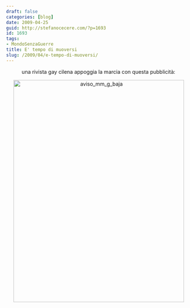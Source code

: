 ```yaml
---
draft: false
categories: [blog]
date: 2009-04-25
guid: http://stefanocecere.com/?p=1693
id: 1693
tags:
- MondoSenzaGuerre
title: E' tempo di muoversi
slug: /2009/04/e-tempo-di-muoversi/
---
```


<p style="text-align: center">
  una rivista gay cilena appoggia la marcia con questa pubblicità:
</p>

<p style="text-align: center">
  <img class="aligncenter size-full wp-image-1694" title="aviso_mm_g_baja" src="http://stefanocecere.com/wp-content/uploads/sites/3/2009/04/aviso_mm_g_baja.jpg" alt="aviso_mm_g_baja" width="465" height="607" srcset="http://stefanocecere.com/wp-content/uploads/sites/3/2009/04/aviso_mm_g_baja.jpg 665w, http://stefanocecere.com/wp-content/uploads/sites/3/2009/04/aviso_mm_g_baja-230x300.jpg 230w" sizes="(max-width: 465px) 100vw, 465px" />
</p>